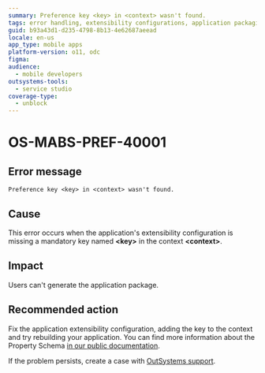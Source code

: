 ```yaml
---
summary: Preference key <key> in <context> wasn't found.
tags: error handling, extensibility configurations, application packaging, outsystems platform, mobile app development
guid: b93a43d1-d235-4798-8b13-4e62687aeead
locale: en-us
app_type: mobile apps
platform-version: o11, odc
figma:
audience:
  - mobile developers
outsystems-tools:
  - service studio
coverage-type:
  - unblock
---
```


# OS-MABS-PREF-40001

## Error message

`Preference key <key> in <context> wasn't found.`

## Cause

This error occurs when the application's extensibility configuration is missing a mandatory key named **&lt;key&gt;** in the context **&lt;context&gt;**.

## Impact

Users can't generate the application package.

## Recommended action

Fix the application extensibility configuration, adding the key to the context and try rebuilding your application. You can find more information about the Property Schema [in our public documentation](https://success.outsystems.com/Documentation/11/Delivering_Mobile_Apps/Customize_Your_Mobile_App/Extensibility_Configurations_JSON_Schema#property-schema).

If the problem persists, create a case with [OutSystems support](https://www.outsystems.com/support/portal/open-support-case?ErrorCode=OS-MABS-PREF-40001).
